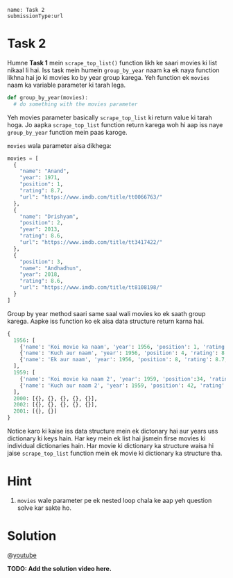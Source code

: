 ```ngMeta
name: Task 2
submissionType:url
```

# Task 2

Humne **Task 1** mein `scrape_top_list()` function likh ke saari movies ki list nikaal li hai. Iss task mein humein `group_by_year` naam ka ek naya function likhna hai jo ki movies ko by year group karega. Yeh function ek `movies` naam ka variable parameter ki tarah lega.

```python
def group_by_year(movies):
  # do something with the movies parameter
```

Yeh movies parameter basically `scrape_top_list` ki return value ki tarah hoga. Jo aapka `scrape_top_list` function return karega woh hi aap iss naye `group_by_year` function mein paas karoge.

`movies` wala parameter aisa dikhega:

```python
movies = [
  {
    "name": "Anand",
    "year": 1971,
    "position": 1,
    "rating": 8.7,
    "url": "https://www.imdb.com/title/tt0066763/"
  },
  {
    "name": "Drishyam",
    "position": 2,
    "year": 2013,
    "rating": 8.6,
    "url": "https://www.imdb.com/title/tt3417422/"
  },
  {
    "position": 3,
    "name": "Andhadhun",
    "year": 2018,
    "rating": 8.6,
    "url": "https://www.imdb.com/title/tt8108198/"
  }
]
```

Group by year method saari same saal wali movies ko ek saath group karega. Aapke iss function ko ek aisa data structure return karna hai.


```python
{
  1956: [
    {'name': 'Koi movie ka naam', 'year': 1956, 'position': 1, 'rating': 8.7, 'url': 'https://imdb.com/title/koi-title-ka-link'},
    {'name': 'Kuch aur naam', 'year': 1956, 'position': 4, 'rating': 8.7, 'url': 'https://imdb.com/title/koi-title-ka-link'},
    {'name': 'Ek aur naam', 'year': 1956, 'position': 8, 'rating': 8.7, 'url': 'https://imdb.com/title/koi-title-ka-link'}
  ],
  1959: [
    {'name': 'Koi movie ka naam 2', 'year': 1959, 'position':34, 'rating': 8.7, 'url': 'https://imdb.com/title/koi-title-ka-link'},
    {'name': 'Kuch aur naam 2', 'year': 1959, 'position': 42, 'rating': 8.7, 'url': 'https://imdb.com/title/koi-title-ka-link'},
  ],
  2000: [{}, {}, {}, {}, {}],
  2002: [{}, {}, {}, {}, {}],
  2001: [{}, {}]
}
```

Notice karo ki kaise iss data structure mein ek dictonary hai aur years uss dictionary ki keys hain. Har key mein ek list hai jismein firse movies ki individual dictionaries hain. Har movie ki dictionary ka structure waisa hi jaise `scrape_top_list` function mein ek movie ki dictionary ka structure tha.

# Hint

1. `movies` wale parameter pe ek nested loop chala ke aap yeh question solve kar sakte ho.

# Solution

@[youtube](video-id-here)

**TODO: Add the solution video here.**
